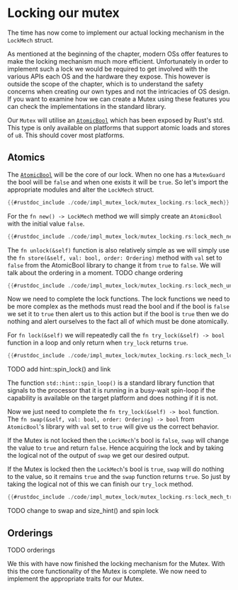 # Locking our mutex

The time has now come to implement our actual locking mechanism in the `LockMech` struct.

As mentioned at the beginning of the chapter, modern OSs offer features to make the locking mechanism much more efficient.
Unfortunately in order to implement such a lock we would be required to get involved with the various APIs each OS and the hardware they expose. This however is outside the scope of the chapter, which is to understand the safety concerns when creating our own types and not the intricacies of OS design.
If you want to examine how we can create a Mutex using these features you can check the implementations in the standard library.

Our `Mutex` will utilise an [`AtomicBool`][atmbool] which has been exposed by Rust's std. This type is only available on platforms that support atomic loads and stores of `u8`. This should cover most platforms.

## Atomics
The [`AtomicBool`][atmbool] will be the core of our lock. When no one has a `MutexGuard` the bool will be `false` and when one exists it will be `true`. So let's import the appropriate modules and alter the `LockMech` struct.

```rust
{{#rustdoc_include ./code/impl_mutex_lock/mutex_locking.rs:lock_mech}}
```

For the `fn new() -> LockMech` method we will simply create an `AtomicBool` with the initial value `false`.

```rust
{{#rustdoc_include ./code/impl_mutex_lock/mutex_locking.rs:lock_mech_new}}
```

The `fn unlock(&self)` function is also relatively simple as we will simply use the `fn store(&self, val: bool, order: Ordering)` method with `val` set to `false` from the AtomicBool library to change it from `true` to `false`.
We will talk about the ordering in a moment.
TODO change ordering

```rust
{{#rustdoc_include ./code/impl_mutex_lock/mutex_locking.rs:lock_mech_unlock}}
```

Now we need to complete the lock functions.
The lock functions we need to be more complex as the methods must read the bool and if the bool is `false` we set it to `true` then alert us to this action but if the bool is `true` then we do nothing and alert ourselves to the fact all of which must be done atomically.

For `fn lock(&self)` we will repeatedly call the `fn try_lock(&self) -> bool` function in a loop and only return when `try_lock` returns `true`.

```rust
{{#rustdoc_include ./code/impl_mutex_lock/mutex_locking.rs:lock_mech_lock}}
```

TODO add hint::spin_lock() and link

The function `std::hint::spin_loop()` is a standard library function that signals to the processor that it is running in a busy-wait spin-loop if the capability is available on the target platform and does nothing if it is not.

Now we just need to complete the `fn try_lock(&self) -> bool` function.
The `fn swap(&self, val: bool, order: Ordering) -> bool` from `AtomicBool`'s library with `val` set to `true` will give us the correct behavior.

If the Mutex is not locked then the `LockMech`'s bool is `false`, `swap` will change the value to `true` and return `false`. Hence acquiring the lock and by taking the logical not of the output of `swap` we get our desired output.

If the Mutex is locked then the `LockMech`'s bool is `true`, `swap` will do nothing to the value, so it remains `true` and the `swap` function returns `true`. So just by taking the logical not of this we can finish our `try_lock` method.

```rust
{{#rustdoc_include ./code/impl_mutex_lock/mutex_locking.rs:lock_mech_try_lock}}
```

TODO change to swap and size_hint() and spin lock

## Orderings
TODO orderings

We this with have now finished the locking mechanism for the Mutex. With this the core functionality of the Mutex is complete. We now need to implement the appropriate traits for our Mutex.


[atmbool]:https://doc.rust-lang.org/std/sync/atomic/struct.AtomicBool.html







